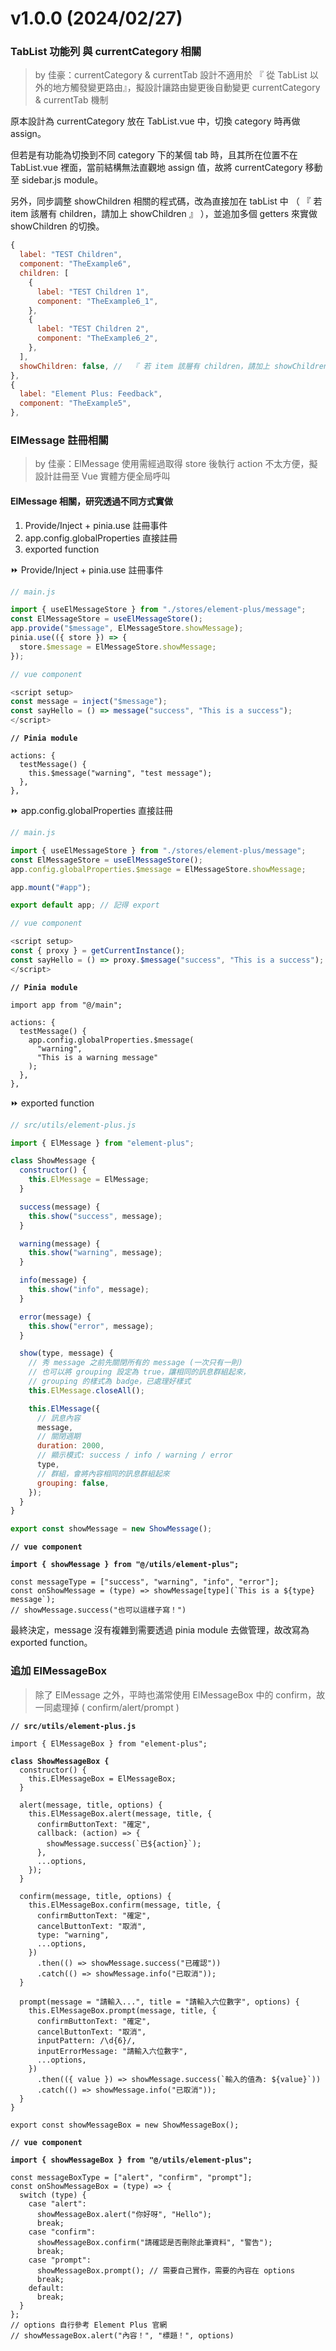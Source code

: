 # v1.0.0 (2024/02/27)

### TabList 功能列  與 currentCategory 相關

> by 佳豪：currentCategory & currentTab 設計不適用於 『 從 TabList 以外的地方觸發變更路由』，擬設計讓路由變更後自動變更 currentCategory & currentTab 機制

原本設計為 currentCategory 放在 TabList.vue 中，切換 category 時再做 assign。

但若是有功能為切換到不同 category 下的某個 tab 時，且其所在位置不在 TabList.vue 裡面，當前結構無法直觀地 assign 值，故將 currentCategory 移動至 sidebar.js module。

另外，同步調整 showChildren 相關的程式碼，改為直接加在 tabList 中 （ 『 若 item 該層有 children，請加上 showChildren 』  ），並追加多個 getters 來實做 showChildren 的切換。

```javascript
{
  label: "TEST Children",
  component: "TheExample6",
  children: [
    {
      label: "TEST Children 1",
      component: "TheExample6_1",
    },
    {
      label: "TEST Children 2",
      component: "TheExample6_2",
    },
  ],
  showChildren: false, //  『 若 item 該層有 children，請加上 showChildren 』
},
{
  label: "Element Plus: Feedback",
  component: "TheExample5",
},
```

### &#x20;ElMessage 註冊相關

> by 佳豪：ElMessage 使用需經過取得 store 後執行 action 不太方便，擬設計註冊至 Vue 實體方便全局呼叫

#### ElMessage 相關，研究透過不同方式實做

1. Provide/Inject + pinia.use 註冊事件
2. app.config.globalProperties 直接註冊
3. exported function

⏩ Provide/Inject + pinia.use 註冊事件

```javascript
// main.js

import { useElMessageStore } from "./stores/element-plus/message";
const ElMessageStore = useElMessageStore();
app.provide("$message", ElMessageStore.showMessage);
pinia.use(({ store }) => {
  store.$message = ElMessageStore.showMessage;
});
```

```javascript
// vue component

<script setup>
const message = inject("$message");
const sayHello = () => message("success", "This is a success");
</script>
```

<pre class="language-javascript"><code class="lang-javascript"><strong>// Pinia module 
</strong>
actions: {
  testMessage() {
    this.$message("warning", "test message");
  },
},
</code></pre>

⏩ app.config.globalProperties 直接註冊

```javascript
// main.js

import { useElMessageStore } from "./stores/element-plus/message";
const ElMessageStore = useElMessageStore();
app.config.globalProperties.$message = ElMessageStore.showMessage;

app.mount("#app");

export default app; // 記得 export
```

```javascript
// vue component

<script setup>
const { proxy } = getCurrentInstance();
const sayHello = () => proxy.$message("success", "This is a success");
</script>
```

<pre class="language-javascript"><code class="lang-javascript"><strong>// Pinia module 
</strong><strong>
</strong>import app from "@/main";

actions: {
  testMessage() {
    app.config.globalProperties.$message(
      "warning",
      "This is a warning message"
    );
  },
},
</code></pre>

⏩ exported function

```javascript
// src/utils/element-plus.js

import { ElMessage } from "element-plus";

class ShowMessage {
  constructor() {
    this.ElMessage = ElMessage;
  }

  success(message) {
    this.show("success", message);
  }

  warning(message) {
    this.show("warning", message);
  }

  info(message) {
    this.show("info", message);
  }

  error(message) {
    this.show("error", message);
  }

  show(type, message) {
    // 秀 message 之前先關閉所有的 message (一次只有一則)
    // 也可以將 grouping 設定為 true，讓相同的訊息群組起來，
    // grouping 的樣式為 badge，已處理好樣式
    this.ElMessage.closeAll();

    this.ElMessage({
      // 訊息內容
      message,
      // 關閉週期
      duration: 2000,
      // 顯示模式: success / info / warning / error
      type,
      // 群組，會將內容相同的訊息群組起來
      grouping: false,
    });
  }
}

export const showMessage = new ShowMessage();
```

<pre class="language-javascript"><code class="lang-javascript"><strong>// vue component
</strong><strong>
</strong><strong>import { showMessage } from "@/utils/element-plus";
</strong>
const messageType = ["success", "warning", "info", "error"];
const onShowMessage = (type) => showMessage[type](`This is a ${type} message`);
// showMessage.success("也可以這樣子寫！")
</code></pre>

最終決定，message 沒有複雜到需要透過 pinia module 去做管理，故改寫為 exported function。



### 追加 ElMessageBox

> 除了 ElMessage 之外，平時也滿常使用 ElMessageBox 中的 confirm，故一同處理掉 ( confirm/alert/prompt )

<pre class="language-javascript"><code class="lang-javascript"><strong>// src/utils/element-plus.js
</strong>
import { ElMessageBox } from "element-plus";

<strong>class ShowMessageBox {
</strong>  constructor() {
    this.ElMessageBox = ElMessageBox;
  }

  alert(message, title, options) {
    this.ElMessageBox.alert(message, title, {
      confirmButtonText: "確定",
      callback: (action) => {
        showMessage.success(`已${action}`);
      },
      ...options,
    });
  }

  confirm(message, title, options) {
    this.ElMessageBox.confirm(message, title, {
      confirmButtonText: "確定",
      cancelButtonText: "取消",
      type: "warning",
      ...options,
    })
      .then(() => showMessage.success("已確認"))
      .catch(() => showMessage.info("已取消"));
  }

  prompt(message = "請輸入...", title = "請輸入六位數字", options) {
    this.ElMessageBox.prompt(message, title, {
      confirmButtonText: "確定",
      cancelButtonText: "取消",
      inputPattern: /\d{6}/,
      inputErrorMessage: "請輸入六位數字",
      ...options,
    })
      .then(({ value }) => showMessage.success(`輸入的值為: ${value}`))
      .catch(() => showMessage.info("已取消"));
  }
}

export const showMessageBox = new ShowMessageBox();
</code></pre>

<pre class="language-javascript"><code class="lang-javascript"><strong>// vue component
</strong><strong>
</strong><strong>import { showMessageBox } from "@/utils/element-plus";
</strong>
const messageBoxType = ["alert", "confirm", "prompt"];
const onShowMessageBox = (type) => {
  switch (type) {
    case "alert":
      showMessageBox.alert("你好呀", "Hello");
      break;
    case "confirm":
      showMessageBox.confirm("請確認是否刪除此筆資料", "警告");
      break;
    case "prompt":
      showMessageBox.prompt(); // 需要自己實作，需要的內容在 options
      break;
    default:
      break;
  }
};
// options 自行參考 Element Plus 官網
// showMessageBox.alert("內容！", "標題！", options)
</code></pre>

